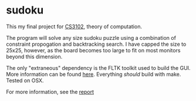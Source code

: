 sudoku
======

This my final project for [CS3102](http://www.cs.virginia.edu/~robins/cs3102/), theory of computation.

The program will solve any size sudoku puzzle using a combination of constraint propogation and backtracking search. I have capped the size to 25x25, however, as the board becomes too large to fit on most monitors beyond this dimension.

The only "extraneous" dependency is the FLTK toolkit used to build the GUI. More information can be found [here](http://www.fltk.org/index.php). Everything *should* build with make. Tested on OSX.

For more information, see the [report](report/report.pdf)
